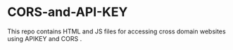 # CORS-and-API-KEY
This repo contains HTML and JS files for accessing cross domain websites using APIKEY and CORS .

